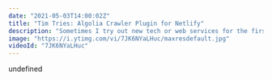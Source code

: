 ```yaml
---
date: "2021-05-03T14:00:02Z"
title: "Tim Tries: Algolia Crawler Plugin for Netlify"
description: "Sometimes I try out new tech or web services for the first time. I give feedback as I go, in real-time. This is the #timtries Series.\n\nIn this episode I try out the Algolia Crawler for #Netlify.\n\nConclusion: you should try this out! I’ll use this on all my Jamstack websites going forward. Wow!\n\nWant to try #Algolia for free yourself? Use my affiliate link: https://utm.io/udjGK\n\nDisclaimer: I'm an Algolia ambassador, for this video my opinions are honest and real time.\n\nFind Algolia here:\nhttps://utm.io/udjGK\nhttps://twitter.com/Algolia\n\nFollow me here:\nWebsite: https://timbenniks.dev/\nTwitter: https://twitter.com/timbenniks\nGithub: https://github.com/timbenniks"
image: "https://i.ytimg.com/vi/7JK6NYaLHuc/maxresdefault.jpg"
videoId: "7JK6NYaLHuc"
---
```


undefined